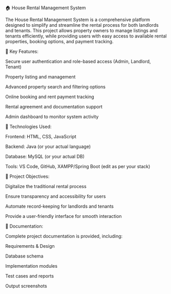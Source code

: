 🏠 House Rental Management System

The House Rental Management System is a comprehensive platform designed to simplify and streamline the rental process for both landlords and tenants. This project allows property owners to manage listings and tenants efficiently, while providing users with easy access to available rental properties, booking options, and payment tracking.

🔹 Key Features:

Secure user authentication and role-based access (Admin, Landlord, Tenant)

Property listing and management

Advanced property search and filtering options

Online booking and rent payment tracking

Rental agreement and documentation support

Admin dashboard to monitor system activity


🔹 Technologies Used:

Frontend: HTML, CSS, JavaScript

Backend: Java (or your actual language)

Database: MySQL (or your actual DB)

Tools: VS Code, GitHub, XAMPP/Spring Boot (edit as per your stack)


🔹 Project Objectives:

Digitalize the traditional rental process

Ensure transparency and accessibility for users

Automate record-keeping for landlords and tenants

Provide a user-friendly interface for smooth interaction


🔹 Documentation:

Complete project documentation is provided, including:

Requirements & Design

Database schema

Implementation modules

Test cases and reports

Output screenshots
